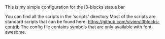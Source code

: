 This is my simple configuration for the i3-blocks status bar

You can find all the scripts in the 'scripts' directory
Most of the scripts are standard scripts that can be found here: https://github.com/vivien/i3blocks-contrib
The config file contains symbols that are only available with font-awesome.


